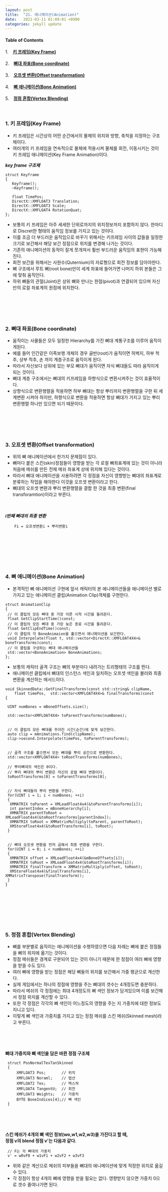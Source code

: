 ```yaml
---
layout: post
title:  "21. 애니메이션(Animation)"
date:   2021-03-11 01:09:01 +0900
categories: jekyll update
---
```

#### Table of Contents
1.　[**키 프레임(Key Frame)**](#1-키-프레임key-frame)<br><br />
2.　[**뼈대 좌표(Bone coordinate)**](#2-뼈대-좌표bone-coordinate)<br /><br />
3.　[**오프셋 변환(Offset transformation)**](#3-오프셋-변환offset-transformation)<br /><br />
4.　[**뼈 애니메이션(Bone Animation)**](#4-뼈-애니메이션bone-animation)<br /><br />
5.　[**정점 혼합(Vertex Blending)**](#5-정점-혼합vertex-blending)<br />
<br />
<br />
**<span style="color:red"></span>**

### **1. 키 프레임(Key Frame)**
- 키 프레임은 시간상의 어떤 순간에서의 물체의 위치와 방향, 축척을 지정하는 구조체이다.
- 여러개의 키 프레임을 연속적으로 물체에 적용시켜 물체를 회전, 이동시키는 것이 키 프레임 애니메이션(Key Frame Animation)이다.

***key frame 구조체***
```
struct Keyframe
{
   Keyframe();
   ~Keyframe();
   
   float TimePos;
   DirectX::XMFLOAT3 Translation;
   DirectX::XMFLOAT3 Scale;
   DirectX::XMFLOAT4 RotationQuat;
};
```
- 보통의 키 프레임은 아주 세세한 단위로까지의 위치정보까지 포함하지 않다. 한마디로 Discret한 형태의 움직임 정보를 가지고 있는 것이다.
- 이를 조금 더 부드러운 움직임으로 바꾸기 위해서는 키프레임 사이의 값들을 일정한 크기로 보간해서 해당 보간 정점으로 위치를 변경해 나가는 것이다.
- 기존의 애니메이션의 동작이 잘게 쪼개져서 훨씬 부드러운 움직임의 표현이 가능해진다.
- 회전 보간을 위해서는 사원수(Quternium)의 자료형으로 회전 정보를 담아야한다.
- 뼈 구조에서 루트 뼈(root bone)만이 세계 좌표에 들어가면 나머지 하위 본들은 그에 맞춰 움직인다.
- 하위 뼈들의 관절(Joint)은 상위 뼈와 만나는 한점(pivot)과 연결되어 있으며 자신만의 로컬 좌표계의 원점에 위치한다.
<br><br><br><br><br><br>


### **2. 뼈대 좌표(Bone coordinate)**
- 움직이는 사물들은 모두 일정한 Hierarchy를 가진 뼈대 계통구조를 이루어 움직이게된다.
- 예를 들어 인간같은 이족보행 개체의 경우 골반(root)가 움직이면 허벅지, 하부 척추, 상부 척추, 손 까지 계층구조로 움직이게 된다.
- 따라서 자신보다 상위에 있는 부모 뼈대가 움직이면 자식 뼈대들도 따라 움직이게 되는 것이다.
- 뼈대 계층 구조에서는 뼈대의 키프레임을 하향식으로 변환시켜주는 것이 효율적이다.
- 상향식으로 변환행렬을 적용하면 하부 뼈대는 항상 뿌리까지 변환행렬을 구한 뒤 세계변환 시켜야 하지만, 하향식으로 변환을 적용하면 항상 뼈대가 가지고 있는 뿌리변환행렬 하나만 있으면 되기 때문이다.
<br><br><br><br><br><br>

### **3. 오프셋 변환(Offset transformation)**
- 위의 뼈 애니메이션에서 한가지 문제점이 있다.
- 뼈마다 붙은 스킨(skin)정점들이 영향을 받는 각 로컬 뼈좌표계에 있는 것이 아니라 처음에 메쉬를 만든 전체 메쉬 좌표계 상에 위치해 있다는 것이다.
- 따라서 뼈대 애니메이션을 사용하려면 각 정점을 자신이 영향받는 뼈대의 좌표계로 분류하는 작업을 해야한다 이것을 오프셋 변환이라고 한다.
- 뼈대의 오프셋 변환과 뿌리 변환행렬을 결합 한 것을 최종 변환(final transforamtion)이라고 부른다.
<br><br><br>

***i번째 뼈대의 최종 변환***
```
    Fi = 오프셋변환i + 뿌리변환i
```
<br><br><br><br><br><br>

### **4. 뼈 애니메이션(Bone Animation)**
- 본격적인 뼈 애니메이션 구현에 앞서 캐릭터의 본 에니메이션들을 애니메이션 별로 가지고 있는 애니메이션 클립(Animation Clip)객체를 구현한다.

```
struct AnimationClip
{
 // 이 클립의 모든 뼈대 중 가장 이른 시작 시간을 돌려준다.
 float GetClipStartTime()const;
 // 이 클립의 모든 뼈대 중 가장 늦은 종료 시간을 돌려준다.
 float GetClipEndTime()const;
 // 이 클립의 각 BoneAnimaion을 훑으면서 애니메이션을 보간한다.
 void Interpolate(float t, std::vector<DirectX::XMFLOAT4X4>& boneTransforms)const;
 // 이 클립을 구성하는 뼈대 애니메이션들
 std::vector<BoneAnimation> BoneAnimations; 	
};
```

- 보통의 캐릭터 골격 구조는 뼈의 부분마다 내려가는 트리형태의 구조를 띈다.
- 애니메이션 클립에서 뼈대의 인스턴스 색인과 일치하는 오프셋 색인을 불러와 최종 변환을 계산하는 매서드이다.

```
void SkinnedData::GetFinalTransforms(const std::string& clipName,
    float timePos,  std::vector<XMFLOAT4X4>& finalTransforms)const
{

 UINT numBones = mBoneOffsets.size();
 
 std::vector<XMFLOAT4X4> toParentTransforms(numBones);


 // 이 클립의 모든 뼈대를 주어진 시간(순간)에 맞게 보간한다.
 auto clip = mAnimations.find(clipName);
 clip->second.Interpolate(timePos, toParentTransforms);
 

 // 골격 구조를 훑으면서 모든 뼈대를 뿌리 공간으로 변환한다.
 std::vector<XMFLOAT4X4> toRootTransforms(numBones);

 // 뿌리뼈대의 색인은 0이다.
 // 뿌리 뼈대의 뿌리 변환은 자신의 로컬 뼈대 변환이다.
 toRootTransforms[0] = toParentTransforms[0];


 // 자식 뼈대들의 뿌리 변환을 구한다.
 for(UINT i = 1; i < numBones; ++i)
 {
  XMMATRIX toParent = XMLoadFloat4x4(&toParentTransforms[i]);
  int parentIndex = mBoneHierarchy[i];
  XMMATRIX parentToRoot = XMLoadFloat4x4(&toRootTransforms[parentIndex]);
  XMMATRIX toRoot = XMMatrixMultiply(toParent, parentToRoot);
  XMStoreFloat4x4(&toRootTransforms[i], toRoot);
 }


 // 뼈대 오프셋 변환을 먼저 곱해서 최종 변환을 구한다.
 for(UINT i = 0; i < numBones; ++i)
 {
  XMMATRIX offset = XMLoadFloat4x4(&mBoneOffsets[i]);
  XMMATRIX toRoot = XMLoadFloat4x4(&toRootTransforms[i]);
  XMMATRIX finalTransform = XMMatrixMultiply(offset, toRoot);
  XMStoreFloat4x4(&finalTransforms[i], XMMatrixTranspose(finalTransform));
 }
}
```


<br><br><br><br><br><br>


### **5. 정점 혼합(Vertex Blending)**
- 뼈를 부분별로 움직이는 애니메이션을 수행하였으면 다음 차례는 뼈에 붙은 정점들을 뼈의 위치에 옮기는 것이다.
- 정점 메쉬들은 경계로 구분되어 있는 것이 아니기 때문에 한 정점이 여러 뼈에 영향을 받을 수도 있다.
- 여러 뼈에 영향을 받는 정점은 해당 뼈들의 위치를 보간해서 가중 평균으로 계산한다.
- 실제 게임에서는 하나의 정점에 영향을 주는 뼈대의 갯수는 4개정도면 충분하다.
- 따라서 메쉬의 각 정점에는 최대 4개정도의 뼈 색인 정보가 담겨있으며 이를 보간해서 정점 위치를 계산할 수 있다.
- 또한 각 정점은 각각의 뼈 색인이 어느정도의 영향을 주는 지 가중치에 대한 정보도 지니고 있다.
- 이렇게 뼈 색인과 가중치를 가지고 있는 정점 메쉬를 스킨 메쉬(Skinned mesh)라고 부른다.

 <br><br><br>

**뼈대 가중치와 뼈 색인을 담은 바뀐 정점 구조체**
```
 struct PosNormalTexTanSkinned
 {
     XMFLOAT3 Pos;       // 위치
     XMFLOAT3 Noraml;    // 법선
     XMFLOAT2 Tex;       // 텍스쳐
     XMFLOAT4 TangentU;  // 회전
     XMFLOAT3 Weights;   // 가중치
     BYTE BoneIndices[4];// 뼈 색인
 }
```

<br><br><br>


**스킨 메쉬가 4개의 뼈 색인 정보(wo,w1,w2,w3)을 가진다고 할 때,<br> 정점 v의 blend 정점 v'는 다음과 같다.**
```
 // F는 각 뼈대의 가중치
 v' = w0vF0 + w1vF1 + w2vF2 + w3vF3 
```
- 위와 같은 계산으로 메쉬의 피부들을 뼈대의 에니메이션에 맞게 적정한 위치로 옮길 수 있다.
- 각 정점이 항상 4개의 뼈에 영향을 받을 필요는 없다. 영향받지 않으면 가중치 0으로 갯수 줄여나가면 된다.
<br><br><br><br><br><br>

